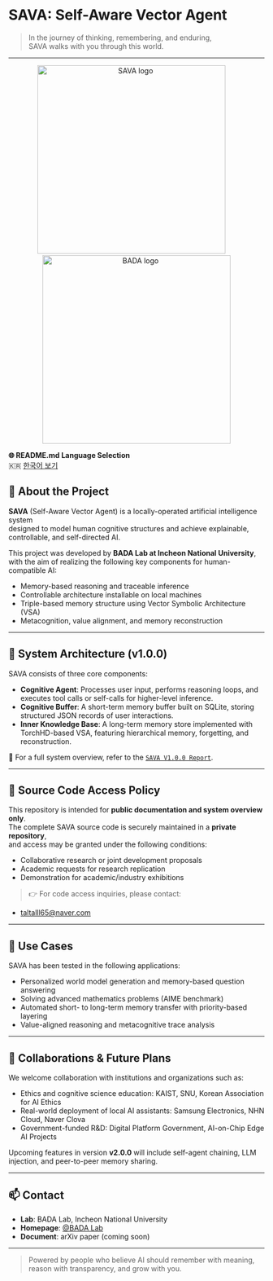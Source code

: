 # SAVA: Self-Aware Vector Agent

> In the journey of thinking, remembering, and enduring,  
> SAVA walks with you through this world.

---
<p align="center">
  <img width="370" alt="SAVA logo" src="https://github.com/user-attachments/assets/101d6e2e-0463-458a-9fb0-d1450648c6eb" />
  &nbsp;&nbsp;&nbsp;&nbsp;
  <img width="370" alt="BADA logo" src="https://github.com/user-attachments/assets/2c367724-a22f-47b3-aa9b-1b0389da14a0" />
</p>
<p><strong>🌐 README.md Language Selection</strong><br>
🇰🇷 <a href="README.ko.md">한국어 보기</a></p>

## 🧠 About the Project

**SAVA** (Self-Aware Vector Agent) is a locally-operated artificial intelligence system  
designed to model human cognitive structures and achieve explainable, controllable, and self-directed AI.

This project was developed by **BADA Lab at Incheon National University**,  
with the aim of realizing the following key components for human-compatible AI:

- Memory-based reasoning and traceable inference
- Controllable architecture installable on local machines
- Triple-based memory structure using Vector Symbolic Architecture (VSA)
- Metacognition, value alignment, and memory reconstruction

---

## 🧩 System Architecture (v1.0.0)

SAVA consists of three core components:

- **Cognitive Agent**: Processes user input, performs reasoning loops, and executes tool calls or self-calls for higher-level inference.  
- **Cognitive Buffer**: A short-term memory buffer built on SQLite, storing structured JSON records of user interactions.  
- **Inner Knowledge Base**: A long-term memory store implemented with TorchHD-based VSA, featuring hierarchical memory, forgetting, and reconstruction.

📘 For a full system overview, refer to the [`SAVA V1.0.0 Report`](./SAVA%20V1.0.0%20(20250718).pdf).

---

## 🔐 Source Code Access Policy

This repository is intended for **public documentation and system overview only**.  
The complete SAVA source code is securely maintained in a **private repository**,  
and access may be granted under the following conditions:

- Collaborative research or joint development proposals
- Academic requests for research replication
- Demonstration for academic/industry exhibitions

> 👉 For code access inquiries, please contact:
- taltalll65@naver.com

---

## 🧭 Use Cases

SAVA has been tested in the following applications:

- Personalized world model generation and memory-based question answering
- Solving advanced mathematics problems (AIME benchmark)  
- Automated short- to long-term memory transfer with priority-based layering  
- Value-aligned reasoning and metacognitive trace analysis

---

## 🤝 Collaborations & Future Plans

We welcome collaboration with institutions and organizations such as:

- Ethics and cognitive science education: KAIST, SNU, Korean Association for AI Ethics  
- Real-world deployment of local AI assistants: Samsung Electronics, NHN Cloud, Naver Clova  
- Government-funded R&D: Digital Platform Government, AI-on-Chip Edge AI Projects

Upcoming features in version **v2.0.0** will include self-agent chaining, LLM injection, and peer-to-peer memory sharing.

---

## 📫 Contact

- **Lab**: BADA Lab, Incheon National University    
- **Homepage**: [@BADA Lab](https://sites.google.com/view/badalab/home)  
- **Document**: arXiv paper (coming soon)

---

> Powered by people who believe AI should remember with meaning, reason with transparency, and grow with you.

